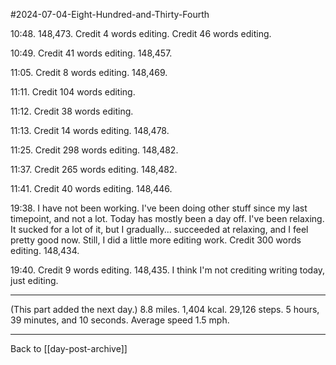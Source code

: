 #2024-07-04-Eight-Hundred-and-Thirty-Fourth

10:48.  148,473.  Credit 4 words editing.  Credit 46 words editing.

10:49.  Credit 41 words editing.  148,457.

11:05.  Credit 8 words editing.  148,469.

11:11.  Credit 104 words editing.

11:12.  Credit 38 words editing.

11:13.  Credit 14 words editing.  148,478.

11:25.  Credit 298 words editing.  148,482.

11:37.  Credit 265 words editing.  148,482.

11:41.  Credit 40 words editing.  148,446.

19:38.  I have not been working.  I've been doing other stuff since my last timepoint, and not a lot.  Today has mostly been a day off.  I've been relaxing.  It sucked for a lot of it, but I gradually... succeeded at relaxing, and I feel pretty good now.  Still, I did a little more editing work.  Credit 300 words editing.  148,434.

19:40.  Credit 9 words editing.  148,435.  I think I'm not crediting writing today, just editing.

---
(This part added the next day.)  8.8 miles.  1,404 kcal.  29,126 steps.  5 hours, 39 minutes, and 10 seconds.  Average speed 1.5 mph.

---
Back to [[day-post-archive]]